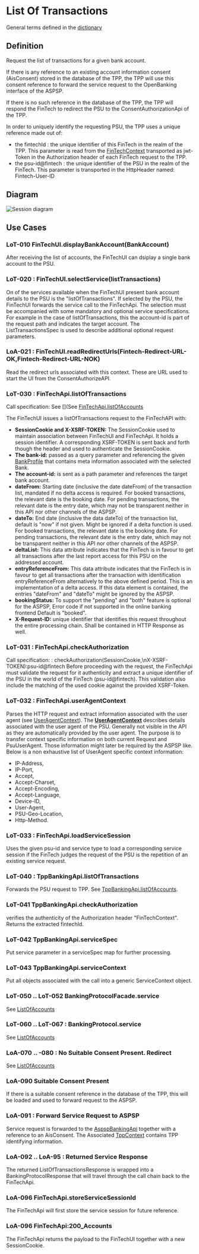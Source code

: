 # List Of Transactions
General terms defined in the [dictionary](dictionary.md)

## Definition
Request the list of transactions for a given bank account. 

If there is any reference to an existing account information consent (AisConsent) stored in the database of the TPP, the TPP will use this consent reference to forward the service request to the OpenBanking interface of the ASPSP.

If there is no such reference in the database of the TPP, the TPP will respond the FinTech to redirect the PSU to the ConsentAuthorizationApi of the TPP.

In order to uniquely identify the requesting PSU, the TPP uses a unique reference made out of:
- the fintechId : the unique identifier of this FinTech in the realm of the TPP. This parameter is read from the [FinTechContext](dictionary.md#FinTechContext) transported as jwt-Token in the Authorization header of each FinTech request to the TPP.
- the psu-id@fintech : the unique identifier of the PSU in the realm of the FinTech.  This parameter is transported in the HttpHeader named: Fintech-User-ID

## Diagram
![Session diagram](http://www.plantuml.com/plantuml/proxy?src=https://raw.githubusercontent.com/adorsys/open-banking-gateway/develop/docs/architecture/diagrams/useCases/4b-aisListOfTransactions.puml&fmt=svg&vvv=1&sanitize=true)  

## Use Cases
### LoT-010 FinTechUI.displayBankAccount(BankAccount)
After receiving the list of accounts, the FinTechUI can dsiplay a single bank account to the PSU.

### LoT-020 : FinTechUI.selectService(listTransactions)
On of the services available when the FinTechUI present bank account details to the PSU is the "listOfTransactions". If selected by the PSU, the FinTechUI forwards the service call to the FinTechApi. The selection must be accompanied with some mandatory and optional service specifications. For example in the case of listOfTransactions, this the account-id is part of the request path and indicates the target account. The ListTransactionsSpec is used to describe additional optional request parameters.

### LoA-021 : FinTechUI.readRedirectUrls(Fintech-Redirect-URL-OK,Fintech-Redirect-URL-NOK)
Read the redirect urls associated with this context. These are URL used to start the UI from the ConsentAuthorizeAPI.

### <a name="LoT-030"></a>LoT-030 : FinTechApi.listOfTransactions
Call specification: See [](See [FinTechApi.listOfAccounts](../../fintech-examples/fintech-api/src/main/resources/static/fintech_api.yml#/v1/ais/banks/{bank-id}/accounts/{account-id}/transactions:)

The FinTechUI issues a listOfTransactions request to the FinTechAPI with:
- __SessionCookie and X-XSRF-TOKEN:__ The SessionCookie used to maintain association between FinTechUI and FinTechApi. It holds a session identifier. A corresponding XSRF-TOKEN is sent back and forth though the header and used to authenticate the SessionCookie.
- __The bank-id:__ passed as a query parameter and referencing the given [BankProfile](dictionary.md#BankProfile) that contains meta information associated with the selected Bank.
- __The account-id:__ is sent as a path parameter and references the target bank account.
- __dateFrom:__ Starting date (inclusive the date dateFrom) of the transaction list, mandated if no delta access is required. For booked transactions, the relevant date is the booking date. For pending transactions, the relevant date is the entry date, which may not be transparent neither in this API nor other channels of the ASPSP.
- __dateTo:__ End date (inclusive the data dateTo) of the transaction list, default is "now" if not given. Might be ignored if a delta function is used. For booked transactions, the relevant date is the booking date. For pending transactions, the relevant date is the entry date, which may not be transparent neither in this API nor other channels of the ASPSP. 
- __deltaList:__ This data attribute indicates that the FinTech is in favour to get all transactions after the last report access for this PSU on the addressed account.  
- __entryReferenceFrom:__ This data attribute indicates that the FinTech is in favour to get all transactions after the transaction with identification entryReferenceFrom alternatively to the above defined period. This is an implementation of a delta access. If this data element is contained, the entries "dateFrom" and "dateTo" might be ignored by the ASPSP.
- __bookingStatus:__ To support the "pending" and "both" feature is optional for the ASPSP, Error code if not supported in the online banking frontend Default is "booked".
- __X-Request-ID:__ unique identifier that identifies this request throughout the entire processing chain. Shall be contained in HTTP Response as well.

### LoT-031 : FinTechApi.checkAuthorization
Call specification: : checkAuthorization(SessionCookie,\nX-XSRF-TOKEN):psu-id@fintech
Before proceeding with the request, the FinTechApi must validate the request for it authenticity and extract a unique identifier of the PSU in the world of the FinTech (psu-id@fintech). This validation also include the matching of the used cookie against the provided XSRF-Token.

### <a name="LoT-032"></a>LoT-032 : FinTechApi.userAgentContext
Parses the HTTP request and extract information associated with the user agent (see [UserAgentContext](dictionary.md#UserAgentContext)).
The __[UserAgentContext](dictionary.md#UserAgentContext)__ describes details associated with the user agent of the PSU. Generally not visible in the API as they are automatically provided by the user agent. The purpose is to transfer context specific information on both current Request and PsuUserAgent. Those information might later be required by the ASPSP like. Below is a non exhaustive list of UserAgent specific context information:
  * IP-Address,
  * IP-Port,
  * Accept,
  * Accept-Charset,
  * Accept-Encoding,
  * Accept-Language,
  * Device-ID,
  * User-Agent,
  * PSU-Geo-Location,
  * Http-Method.

### LoT-033 : FinTechApi.loadServiceSession
Uses the given psu-id and service type to load a corresponding service session if the FinTech judges the request of the PSU is the repetition of an existing service request.


### LoT-040 : TppBankingApi.listOfTransactions
Forwards the PSU request to TPP. See [TppBankingApi.listOfAccounts](../../opba-banking-rest-api/src/main/resources/static/tpp_banking_api_ais.yml#/v1/banking/ais/accounts/{account-id}/transactions:).

### LoT-041 TppBankingApi.checkAuthorization
verifies the authenticity of the Authorization header "FinTechContext". Returns the extracted fintechId.

### LoT-042 TppBankingApi.serviceSpec
Put service parameter in a serviceSpec map for further processing.

### LoT-043 TppBankingApi.serviceContext
Put all objects associated with the call into a generic ServiceContext object.

### LoT-050 .. LoT-052 BankingProtocolFacade.service
See [ListOfAccounts](4a-aisListOfAccounts.md#LoA-050)

### LoT-060 .. LoT-067 : BankingProtocol.service
See [ListOfAccounts](4a-aisListOfAccounts.md#LoA-060)

### LoA-070 .. -080 : No Suitable Consent Present. Redirect
See [ListOfAccounts](4a-aisListOfAccounts.md#LoA-070)

### <a name="LoA-090"></a>LoA-090 Suitable Consent Present
If there is a suitable consent reference in the database of the TPP, this will be loaded and used to forward request to the ASPSP.

### <a name="LoA-091"></a>LoA-091 : Forward Service Request to ASPSP
Service request is forwarded to the [AspspBankingApi](dictionary.md#AspspBankingApi) together with a reference to an AisConsent. The Associated [TppContext](dictionary.md#TppContext) contains TPP identifying information.

### LoA-092 .. LoA-95 : Returned Service Response
The returned ListOfTransactionsResponse is wrapped into a BankingProtocolResponse<ListOfTransactions> that will travel through the call chain back to the FinTechApi.

### LoA-096 FinTechApi.storeServiceSessionId
The FinTechApi will first store the service session for future reference.

### LoA-096 FinTechApi:200_Accounts
The FinTechApi returns the payload to the FinTechUI together with a new SessionCookie. 
